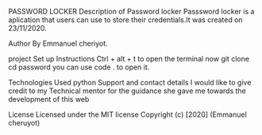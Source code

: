 PASSWORD LOCKER
Description of Password locker
Passsword locker is a aplication that users can use to store their credentials.It was created on 23/11/2020.

Author
By Emmanuel cheriyot.

project Set up Instructions
Ctrl + alt + t to open the terminal
now git clone
cd password
you can use code . to open it.

Technologies Used
python 
Support and contact details
I would like to give credit to my Technical mentor for the guidance she gave me towards the development of this web

License
Licensed under the MIT license Copyright (c) [2020] (Emmanuel cheruyot)